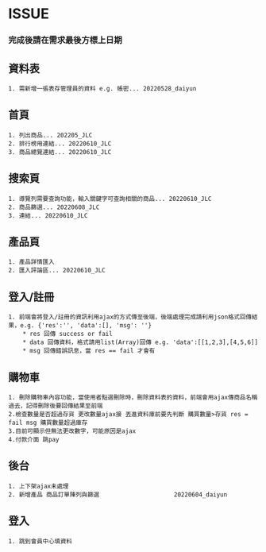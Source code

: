 # ISSUE #
### 完成後請在需求最後方標上日期 ###

## 資料表 ##
    1. 需新增一張表存管理員的資料 e.g. 帳密... 20220528_daiyun
    

## 首頁 ##
    1. 列出商品... 202205_JLC
    2. 排行榜用連結... 20220610_JLC
    3. 商品總覽連結... 20220610_JLC

## 搜索頁 ##
    1. 導覽列需要查詢功能，輸入關鍵字可查詢相關的商品... 20220610_JLC
    2. 商品篩選... 20220608_JLC
    3. 連結... 20220610_JLC

## 產品頁 ##
    1. 產品詳情匯入
    2. 匯入評論區... 20220610_JLC

## 登入/註冊 ##
    1. 前端會將登入/註冊的資訊利用ajax的方式傳至後端，後端處理完成請利用json格式回傳結果，e.g. {'res':'', 'data':[], 'msg': ''}
        * res 回傳 success or fail
        * data 回傳資料，格式請用list(Array)回傳 e.g. 'data':[[1,2,3],[4,5,6]]
        * msg 回傳錯誤訊息，當 res == fail 才會有
     
## 購物車 ##
    1. 刪除購物車內容功能，當使用者點選刪除時，刪除資料表的資料，前端會用ajax傳商品名稱過去，記得刪除後要回傳結果至前端
    2.檢查數量是否超過存貨 更改數量ajax接 丟進資料庫前要先判斷 購買數量>存貨 res = fail msg 購買數量超過庫存
    3.目前可顯示但無法更改數字，可能原因是ajax
    4.付款介面 跳pay 
## 後台 ##
    1. 上下架ajax未處理
    2. 新增產品 商品訂單陳列與篩選                     20220604_daiyun
## 登入 ##
    1. 跳到會員中心填資料